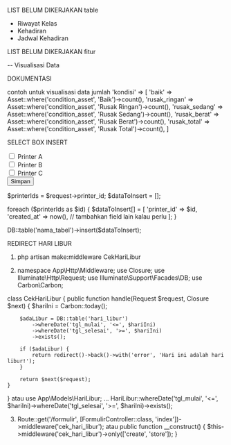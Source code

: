 LIST BELUM DIKERJAKAN table
- Riwayat Kelas
- Kehadiran
- Jadwal Kehadiran

LIST BELUM DIKERJAKAN fitur

-- Visualisasi Data


DOKUMENTASI

contoh untuk visualisasi data jumlah
    'kondisi' => [
        'baik' => Asset::where('condition_asset', 'Baik')->count(),
        'rusak_ringan' => Asset::where('condition_asset', 'Rusak Ringan')->count(),
        'rusak_sedang' => Asset::where('condition_asset', 'Rusak Sedang')->count(),
        'rusak_berat' => Asset::where('condition_asset', 'Rusak Berat')->count(),
        'rusak_total' => Asset::where('condition_asset', 'Rusak Total')->count(),
    ]

SELECT BOX INSERT
<form method="post" action="/simpan">
  <input type="checkbox" name="printer_id[]" value="1"> Printer A<br>
  <input type="checkbox" name="printer_id[]" value="2"> Printer B<br>
  <input type="checkbox" name="printer_id[]" value="3"> Printer C<br>
  <button type="submit">Simpan</button>
</form>

$printerIds = $request->printer_id;
$dataToInsert = [];

foreach ($printerIds as $id) {
    $dataToInsert[] = [
        'printer_id' => $id,
        'created_at' => now(),
        // tambahkan field lain kalau perlu
    ];
}

DB::table('nama_tabel')->insert($dataToInsert);


REDIRECT HARI LIBUR

1. php artisan make:middleware CekHariLibur

2. namespace App\Http\Middleware;
use Closure;
use Illuminate\Http\Request;
use Illuminate\Support\Facades\DB;
use Carbon\Carbon;

class CekHariLibur
{
    public function handle(Request $request, Closure $next)
    {
        $hariIni = Carbon::today();

        $adaLibur = DB::table('hari_libur')
            ->whereDate('tgl_mulai', '<=', $hariIni)
            ->whereDate('tgl_selesai', '>=', $hariIni)
            ->exists();

        if ($adaLibur) {
            return redirect()->back()->with('error', 'Hari ini adalah hari libur!');
        }

        return $next($request);
    }
}
atau
use App\Models\HariLibur;
...
HariLibur::whereDate('tgl_mulai', '<=', $hariIni)->whereDate('tgl_selesai', '>=', $hariIni)->exists();

3. Route::get('/formulir', [FormulirController::class, 'index'])->middleware('cek_hari_libur');
atau
public function __construct()
{
    $this->middleware('cek_hari_libur')->only(['create', 'store']);
}



